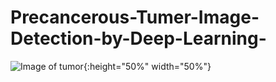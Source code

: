 # Precancerous-Tumer-Image-Detection-by-Deep-Learning-
![Image of tumor](https://framapic.org/2d92douQSspo/xBDpaYAHrs2P.png){:height="50%" width="50%"}
